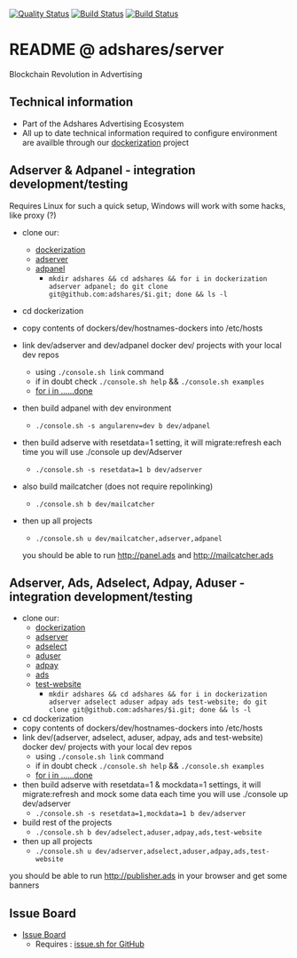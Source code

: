 [![Quality Status](https://sonarcloud.io/api/project_badges/measure?project=adshares-adserver&metric=alert_status)](https://sonarcloud.io/dashboard?id=adshares-adserver "Master")
[![Build Status](https://travis-ci.org/adshares/adserver.svg?branch=master)](https://travis-ci.org/adshares/adserver "Master")
[![Build Status](https://travis-ci.org/adshares/adserver.svg?branch=develop)](https://travis-ci.org/adshares/adserver "Develop")

# README @ adshares/server

Blockchain Revolution in Advertising

## Technical information

  * Part of the Adshares Advertising Ecosystem
  * All up to date technical information required to configure environment are availble through our [dockerization](https://github.com/adshares/dockerization) project

## Adserver & Adpanel - integration development/testing

  Requires Linux for such a quick setup, Windows will work with some hacks, like proxy (?)

  * clone our:
    * [dockerization](https://github.com/adshares/dockerization)
    * [adserver](https://github.com/adshares/adserver)
    * [adpanel](https://github.com/adshares/adpanel)
      * ``mkdir adshares && cd adshares && for i in dockerization adserver adpanel; do git clone git@github.com:adshares/$i.git; done && ls -l``
  * cd dockerization
  * copy contents of dockers/dev/hostnames-dockers into /etc/hosts
  * link dev/adserver and dev/adpanel docker dev/ projects with your local dev repos
    * using ``./console.sh link`` command
    * if in doubt check ``./console.sh help`` && ``./console.sh examples``
    * [for i in ......done](http://tldp.org/HOWTO/Bash-Prog-Intro-HOWTO.html)
  * then build adpanel with dev environment
    * ``./console.sh -s angularenv=dev b dev/adpanel``
  * then build adserve with resetdata=1 setting, it will migrate:refresh each time you will use ./console up dev/Adserver
    * ``./console.sh -s resetdata=1 b dev/adserver``
  * also build mailcatcher (does not require repolinking)
    * ``./console.sh b dev/mailcatcher``
  * then up all projects
    * ``./console.sh u dev/mailcatcher,adserver,adpanel``

    you should be able to run http://panel.ads and http://mailcatcher.ads


## Adserver, Ads, Adselect, Adpay, Aduser - integration development/testing

  * clone our:
    * [dockerization](https://github.com/adshares/dockerization)
    * [adserver](https://github.com/adshares/adserver)
    * [adselect](https://github.com/adshares/adselect)
    * [aduser](https://github.com/adshares/aduser)
    * [adpay](https://github.com/adshares/adpay)
    * [ads](https://github.com/adshares/ads)
    * [test-website](https://github.com/adshares/test-website)
      * ``mkdir adshares && cd adshares && for i in dockerization adserver adselect aduser adpay ads test-website; do git clone git@github.com:adshares/$i.git; done && ls -l``
  * cd dockerization
  * copy contents of dockers/dev/hostnames-dockers into /etc/hosts
  * link dev/(adserver, adselect, aduser, adpay, ads and test-website) docker dev/ projects with your local dev repos
    * using ``./console.sh link`` command
    * if in doubt check ``./console.sh help`` && ``./console.sh examples``
    * [for i in ......done](http://tldp.org/HOWTO/Bash-Prog-Intro-HOWTO.html)
  * then build adserve with resetdata=1 & mockdata=1 settings, it will migrate:refresh and mock some data each time you will use ./console up dev/adserver
    * ``./console.sh -s resetdata=1,mockdata=1 b dev/adserver``
  * build rest of the projects
    * ``./console.sh b dev/adselect,aduser,adpay,ads,test-website``
  * then up all projects
    * ``./console.sh u dev/adserver,adselect,aduser,adpay,ads,test-website``

  you should be able to run http://publisher.ads in your browser and get some banners

## Issue Board

  * [Issue Board](https://github.com/adshares/adserver#issue-sh-boards)
    * Requires : [issue.sh for GitHub](https://issue.sh)

